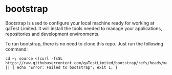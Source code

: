 # bootstrap

Bootstrap is used to configure your local machine ready for working at qaTest Limited.  It will install the tools needed to manage your applications, repositories and development environments.

To run bootstrap, there is no need to clone this repo.  Just run the following command:

```
cd ~; source <(curl -fsSL https://raw.githubusercontent.com/qaTestLimited/bootstrap/refs/heads/main/bootstrap.sh) || { echo "Error: Failed to bootstrap"; exit 1; }
```
